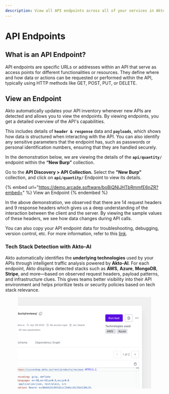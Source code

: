 ```yaml
---
description: View all API endpoints across all of your services in Akto.
---
```


# API Endpoints

## What is an API Endpoint?

API endpoints are specific URLs or addresses within an API that serve as access points for different functionalities or resources. They define where and how data or actions can be requested or performed within the API, typically using HTTP methods like GET, POST, PUT, or DELETE.

## View an Endpoint

Akto automatically updates your API inventory whenever new APIs are detected and allows you to view the endpoints. By viewing endpoints, you get a detailed overview of the API's capabilities.

This includes details of **`header & response`** data and **`payloads`**, which shows how data is structured when interacting with the API. You can also identify any sensitive parameters that the endpoint has, such as passwords or personal identification numbers, ensuring that they are handled securely.

In the demonstration below, we are viewing the details of the **`api/quantity/`** endpoint within the **“New Burp”** collection.

Go to the **API Discovery > API Collection.** Select the **"New Burp"** collection, and click on **`api/quantity/`** Endpoint to view its details.

{% embed url="https://demo.arcade.software/boBiQNlJHTbRmmfE6nZR?embed=" %}
View an Endpoint
{% endembed %}

In the above demonstration, we observed that there are 14 request headers and 9 response headers which gives us a deep understanding of the interaction between the client and the server. By viewing the sample values of these headers, we see how data changes during API calls.

You can also copy your API endpoint data for troubleshooting, debugging, version control, etc. For more information, refer to this [link](https://docs.akto.io/api-inventory/how-to/copy-api-endpoints-data).

### Tech Stack Detection with Akto-AI

Akto automatically identifies the **underlying technologies** used by your APIs through intelligent traffic analysis powered by **Akto-AI**. For each endpoint, Akto displays detected stacks such as **AWS**, **Azure**, **MongoDB**, **Stripe**, and more—based on observed request headers, payload patterns, and infrastructure clues. This gives teams better visibility into their API environment and helps prioritize tests or security policies based on tech stack relevance.

<figure><img src="../../.gitbook/assets/image (2) (1) (1) (1).png" alt=""><figcaption></figcaption></figure>
